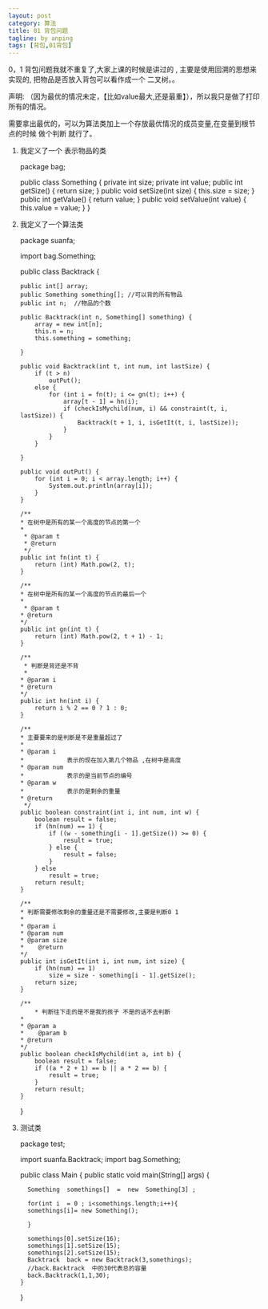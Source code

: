 ```yaml
---
layout: post
category: 算法
title: 01 背包问题
tagline: by anping
tags: [背包,01背包]
---
```




0，1 背包问题我就不重复了,大家上课的时候是讲过的 ,  主要是使用回溯的思想来实现的,  把物品是否放入背包可以看作成一个 二叉树。。

声明: （因为最优的情况未定，【比如value最大,还是最重】），所以我只是做了打印所有的情况。

需要拿出最优的，可以为算法类加上一个存放最优情况的成员变量,在变量到根节点的时候  做个判断 就行了。


1.	我定义了一个 表示物品的类


	package bag;

	public class Something {
		private int size;
		private  int value;
		public int getSize() {
			return size;
		}
		public void setSize(int size) {
			this.size = size;
		}
		public int getValue() {
			return value;
		}
		public void setValue(int value) {
			this.value = value;
		}
	}


2.	我定义了一个算法类 

	package suanfa;

	import bag.Something;

	public class Backtrack {

		public int[] array;
		public Something something[]; //可以背的所有物品 
		public int n;  //物品的个数

		public Backtrack(int n, Something[] something) {
			array = new int[n];
			this.n = n;
			this.something = something;

		}

		public void Backtrack(int t, int num, int lastSize) {
			if (t > n)
				outPut();
			else {
				for (int i = fn(t); i <= gn(t); i++) {
					array[t - 1] = hn(i);
					if (checkIsMychild(num, i) && constraint(t, i, lastSize)) {
						Backtrack(t + 1, i, isGetIt(t, i, lastSize));
					}
				}
			}

		}

		public void outPut() {
			for (int i = 0; i < array.length; i++) {
				System.out.println(array[i]);
			}
		}

		/**
	 	* 在树中是所有的某一个高度的节点的第一个
	 	*	 
		 * @param t
		 * @return
		 */
		public int fn(int t) {
			return (int) Math.pow(2, t);
		}

		/**
	 	* 在树中是所有的某一个高度的节点的最后一个
	 	* 
		 * @param t
	 	* @return
	 	*/
		public int gn(int t) {
			return (int) Math.pow(2, t + 1) - 1;
		}

		/**
		 * 判断是背还是不背
		 * 
	 	* @param i
	 	* @return
	 	*/
		public int hn(int i) {
			return i % 2 == 0 ? 1 : 0;
		}

		/**
	 	* 主要要来的是判断是不是重量超过了
	 	*	 
	 	* @param i
	 	*            表示的现在加入第几个物品 ,在树中是高度
	 	* @param num
	 	*            表示的是当前节点的编号
	 	* @param w
	 	*            表示的是剩余的重量
	 	* @return
		 */
		public boolean constraint(int i, int num, int w) {
			boolean result = false;
			if (hn(num) == 1) {
				if ((w - something[i - 1].getSize()) >= 0) {
					result = true;
				} else {
					result = false;
				}
			} else
				result = true;
			return result;
		}

		/**
	 	* 判断需要修改剩余的重量还是不需要修改,主要是判断0 1
	 	* 
	 	* @param i
	 	* @param num
	 	* @param size
	 	*	 @return
	 	*/
		public int isGetIt(int i, int num, int size) {
			if (hn(num) == 1)
				size = size - something[i - 1].getSize();
			return size;
		}

		/**
	 		* 判断往下走的是不是我的孩子 不是的话不去判断
	 	* 
	 	* @param a
	 	*	 @param b
	 	* @return
	 	*/
		public boolean checkIsMychild(int a, int b) {
			boolean result = false;
			if ((a * 2 + 1) == b || a * 2 == b) {
				result = true;
			}
			return result;
		}
	}
	
3.	测试类

	package test;

	import suanfa.Backtrack;
	import bag.Something;

	public class Main {
		public static void main(String[] args) {
	

		  Something  somethings[]  =  new  Something[3] ;
	  
		  for(int i  = 0 ; i<somethings.length;i++){
		  somethings[i]= new Something();
		  
		  }
	  
		  somethings[0].setSize(16);
		  somethings[1].setSize(15);
		  somethings[2].setSize(15);
		  Backtrack  back = new Backtrack(3,somethings);
		  //back.Backtrack  中的30代表总的容量
		  back.Backtrack(1,1,30);
		}
	}
